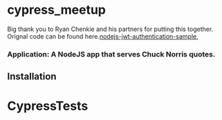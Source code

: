 # cypress_meetup

Big thank you to Ryan Chenkie and his partners for putting this together.
Orignal code can be found here.[nodejs-jwt-authentication-sample](https://github.com/auth0/nodejs-jwt-authentication-sample),

### Application: A NodeJS app that serves Chuck Norris quotes.

## Installation


# CypressTests
